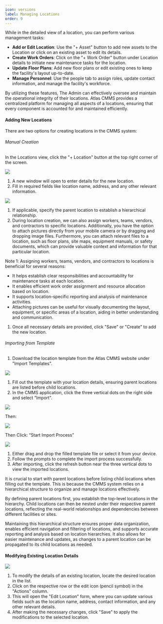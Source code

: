 ```yaml
---
icon: versions
label: Managing Locations
order: 9
---
```

While in the detailed view of a location, you can perform various management tasks:

- __Add or Edit Location__: Use the "\+ Asset" button to add new assets to the Location or click on an existing asset to edit its details.
- __Create Work Orders__: Click on the "\+ Work Order" button under Location details to initiate new maintenance tasks for the location.
- __Update Floor Plans__: Add new floor plans or edit existing ones to keep the facility's layout up\-to\-date.
- __Manage Personnel__: Use the people tab to assign roles, update contact information, and manage the facility's workforce.

By utilizing these features, The Admin can effectively oversee and maintain the operational integrity of their locations. Atlas CMMS provides a centralized platform for managing all aspects of a locations, ensuring that every component is accounted for and maintained efficiently.

#### Adding New Locations

There are two options for creating locations in the CMMS system:

###### Manual Creation

In the Locations view, click the "\+ Location" button at the top right corner of the screen.

![](images/image58.png)

1. A new window will open to enter details for the new location.
2. Fill in required fields like location name, address, and any other relevant information.

![](images/image59.png)

1. If applicable, specify the parent location to establish a hierarchical relationship.
2. During location creation, we can also assign workers, teams, vendors, and contractors to specific locations. Additionally, you have the option to attach pictures directly from your mobile camera or by dragging and dropping image files. Furthermore, you can attach relevant files to a location, such as floor plans, site maps, equipment manuals, or safety documents, which can provide valuable context and information for that particular location.

Note 1: Assigning workers, teams, vendors, and contractors to locations is beneficial for several reasons:

- It helps establish clear responsibilities and accountability for maintenance tasks at each location.
- It enables efficient work order assignment and resource allocation based on location.
- It supports location\-specific reporting and analysis of maintenance activities.
- Attaching pictures can be useful for visually documenting the layout, equipment, or specific areas of a location, aiding in better understanding and communication.

1. Once all necessary details are provided, click "Save" or "Create" to add the new location.

###### Importing from Template

1. Download the location template from the Atlas CMMS website under "Import Templates".

![](images/image60.png)

1. Fill out the template with your location details, ensuring parent locations are listed before child locations.
2. In the CMMS application, click the three vertical dots on the right side and select "Import".

![](images/image61.png)

Then:

![](images/image62.png)

Then Click: “Start Import Process”

![](images/image63.png)

1. Either drag and drop the filled template file or select it from your device.
2. Follow the prompts to complete the import process successfully.
3. After importing, click the refresh button near the three vertical dots to view the imported locations.

It is crucial to start with parent locations before listing child locations when filling out the template. This is because the CMMS system relies on a hierarchical structure to organize and manage locations effectively.

By defining parent locations first, you establish the top\-level locations in the hierarchy. Child locations can then be nested under their respective parent locations, reflecting the real\-world relationships and dependencies between different facilities or sites.

Maintaining this hierarchical structure ensures proper data organization, enables efficient navigation and filtering of locations, and supports accurate reporting and analysis based on location hierarchies. It also allows for easier maintenance and updates, as changes to a parent location can be propagated to its child locations as needed.

#### Modifying Existing Location Details

![](images/image64.png)

1. To modify the details of an existing location, locate the desired location in the list.
2. Click on the respective row or the edit icon \(pencil symbol\) in the "Actions" column.
3. This will open the "Edit Location" form, where you can update various fields such as the location name, address, contact information, and any other relevant details.
4. After making the necessary changes, click "Save" to apply the modifications to the selected location.
